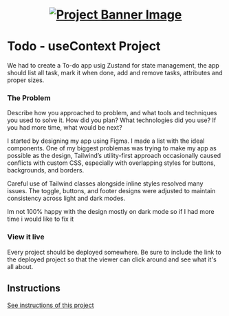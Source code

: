 <h1 align="center">
  <a href="">
    <img src="./src/assets/banner.svg" alt="Project Banner Image">
  </a>
</h1>

# Todo - useContext Project

We had to create a To-do app usig Zustand for state management, 
the app should list all task, mark it when done, add and remove tasks, attributes and proper sizes. 


### The Problem

Describe how you approached to problem, and what tools and techniques you used to solve it. How did you plan? What technologies did you use? If you had more time, what would be next?

I started by designing my app using Figma. 
I made a list with the ideal components. 
One of my biggest problemas was trying to make my app as possible as the design, Tailwind’s utility-first approach occasionally caused conflicts with custom CSS, especially with overlapping styles for buttons, backgrounds, and borders.

Careful use of Tailwind classes alongside inline styles resolved many issues. The toggle, buttons, and footer designs were adjusted to maintain consistency across light and dark modes.

Im not 100% happy with the design mostly on dark mode so if I had more time i would like to fix it


### View it live

Every project should be deployed somewhere. Be sure to include the link to the deployed project so that the viewer can click around and see what it's all about.


## Instructions

<a href="instructions.md">
   See instructions of this project
  </a>
